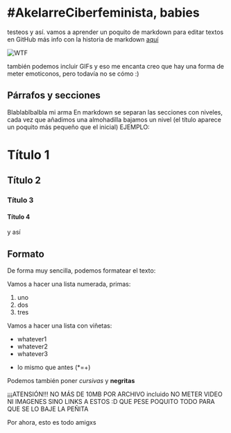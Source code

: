 # #AkelarreCiberfeminista, babies
testeos y así. vamos a aprender un poquito de markdown para editar textos en GitHub
más info con la historia de markdown [aquí](https://en.wikipedia.org/wiki/Markdown)

![WTF](https://media.giphy.com/media/3og0ILbTnaClt4PU3u/giphy.gif)

también podemos incluir GIFs y eso me encanta 
creo que hay una forma de meter emoticonos, pero todavía no se cómo :)
## Párrafos y secciones
Blablablbalbla mi arma
En markdown se separan las secciones con niveles, cada vez que añadimos una almohadilla bajamos un nivel (el título aparece un poquito más pequeño que el inicial)
EJEMPLO:
# Título 1
## Título 2
### Título 3
#### Título 4
y así

## Formato
De forma muy sencilla, podemos formatear el texto:

Vamos a hacer una lista numerada, primas:
1. uno
2. dos
3. tres

Vamos a hacer una lista con viñetas:
* whatever1
* whatever2
* whatever3
+ lo mismo que antes (*=+)

Podemos también poner *cursivas* y **negritas**

 ¡¡¡ATENSIÓN!!! NO MÁS DE 10MB POR ARCHIVO incluido
NO METER VIDEO NI IMAGENES SINO LINKS A ESTOS :D QUE PESE POQUITO TODO PARA QUE SE LO BAJE LA PEÑITA

Por ahora, esto es todo amigxs
